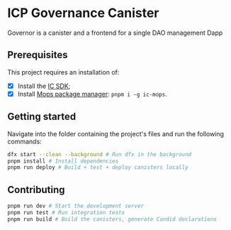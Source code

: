 # ICP Governance Canister

Governor is a canister and a frontend for a single DAO management Dapp

## Prerequisites

This project requires an installation of:

- [x] Install the [IC SDK](https://internetcomputer.org/docs/current/developer-docs/setup/install/index.mdx);
- [x] Install [Mops package manager](https://docs.mops.one/quick-start): `pnpm i -g ic-mops`.

## Getting started

Navigate into the folder containing the project's files and run the following commands:

```bash
dfx start --clean --background # Run dfx in the background
pnpm install # Install dependencies
pnpm run deploy # Build + test + deploy canisters locally
```

## Contributing

```bash
pnpm run dev # Start the development server
pnpm run test # Run integration tests
pnpm run build # Build the canisters, generate Candid declarations
```
